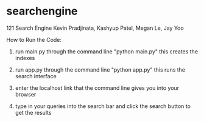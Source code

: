# searchengine
121 Search Engine
Kevin Pradjinata, Kashyup Patel, Megan Le, Jay Yoo

How to Run the Code:
1) run main.py through the command line "python main.py" 
    this creates the indexes
2) run app.py through the command line "python app.py"
    this runs the search interface
3) enter the localhost link that the command line gives you into your browser

4) type in your queries into the search bar and click the search button to get the results